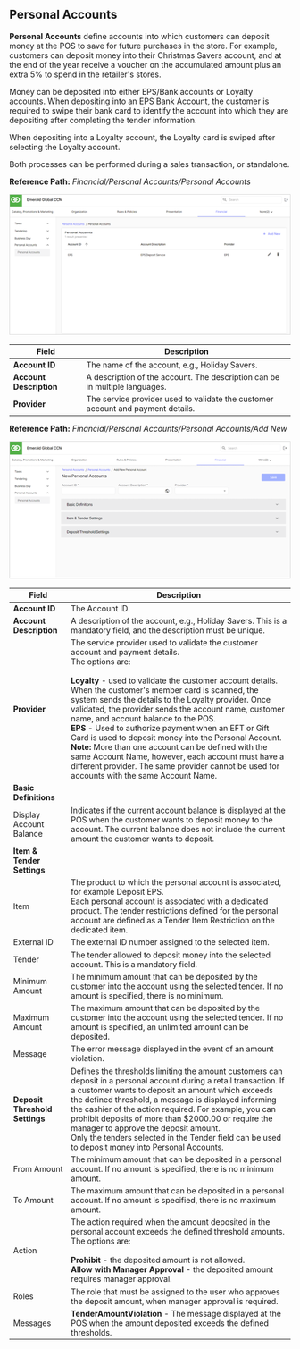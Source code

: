 ## Personal Accounts

**Personal Accounts** define accounts into which customers can deposit money at the POS to save for future purchases in the store. For example, customers can deposit money into their Christmas Savers account, and at the end of the year receive a voucher on the accumulated amount plus an extra 5% to spend in the retailer's stores.

Money can be deposited into either EPS/Bank accounts or Loyalty accounts. When depositing into an EPS Bank Account, the customer is required to swipe their bank card to identify the account into which they are depositing after completing the tender information.

When depositing into a Loyalty account, the Loyalty card is swiped after selecting the Loyalty account.

Both processes can be performed during a sales transaction, or standalone.

**Reference Path:** *Financial/Personal Accounts/Personal Accounts*

![Personal Accounts Screen](/Images/PersonalAccountsScreen.png)

|**Field**|**Description**|
|---------|----------|
|**Account ID**|The name of the account, e.g., Holiday Savers.|
|**Account Description**|A description of the account. The description can be in multiple languages.|
|**Provider**|The service provider used to validate the customer account and payment details.|

**Reference Path:** *Financial/Personal Accounts/Personal Accounts/Add New*

![Personal Accounts Form](/Images/PersonalAccountsForm.png)

|**Field**|**Description**|
|---------|----------|
|**Account ID**|The Account ID.|
|**Account Description**|A description of the account, e.g., Holiday Savers. This is a mandatory field, and the description must be unique.|
|**Provider**|The service provider used to validate the customer account and payment details.<BR>The options are:<BR><BR>**Loyalty** - used to validate the customer account details. When the customer's member card is scanned, the system sends the details to the Loyalty provider. Once validated, the provider sends the account name, customer name, and account balance to the POS.<BR>**EPS** - Used to authorize payment when an EFT or Gift Card is used to deposit money into the Personal Account.<BR>**Note:** More than one account can be defined with the same Account Name, however, each account must have a different provider. The same provider cannot be used for accounts with the same Account Name.|
|**Basic Definitions**|
|Display Account Balance|Indicates if the current account balance is displayed at the POS when the customer wants to deposit money to the account. The current balance does not include the current amount the customer wants to deposit.|
|**Item & Tender Settings**|
|Item|The product to which the personal account is associated, for example Deposit EPS.<BR>Each personal account is associated with a dedicated product. The tender restrictions defined for the personal account are defined as a Tender Item Restriction on the dedicated item.|
|External ID|The external ID number assigned to the selected item.|
|Tender|The tender allowed to deposit money into the selected account. This is a mandatory field.|
|Minimum Amount|The minimum amount that can be deposited by the customer into the account using the selected tender. If no amount is specified, there is no minimum.|
|Maximum Amount|The maximum amount that can be deposited by the customer into the account using the selected tender. If no amount is specified, an unlimited amount can be deposited.|
|Message|The error message displayed in the event of an amount violation.|
|**Deposit Threshold Settings**|Defines the thresholds limiting the amount customers can deposit in a personal account during a retail transaction. If a customer wants to deposit an amount which exceeds the defined threshold, a message is displayed informing the cashier of the action required. For example, you can prohibit deposits of more than $2000.00 or require the manager to approve the deposit amount.<BR>Only the tenders selected in the Tender field can be used to deposit money into Personal Accounts.|
|From Amount|The minimum amount that can be deposited in a personal account. If no amount is specified, there is no minimum amount.|
|To Amount|The maximum amount that can be deposited in a personal account. If no amount is specified, there is no maximum amount.|
|Action|The action required when the amount deposited in the personal account exceeds the defined threshold amounts.<BR>The options are:<BR><BR>**Prohibit** - the deposited amount is not allowed.<BR>**Allow with Manager Approval** - the deposited amount requires manager approval.|
|Roles|The role that must be assigned to the user who approves the deposit amount, when manager approval is required.|
|Messages|**TenderAmountViolation** - The message displayed at the POS when the amount deposited exceeds the defined thresholds.|